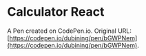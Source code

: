 # Calculator React

A Pen created on CodePen.io. Original URL: [https://codepen.io/dubining/pen/bGWPNem](https://codepen.io/dubining/pen/bGWPNem).


